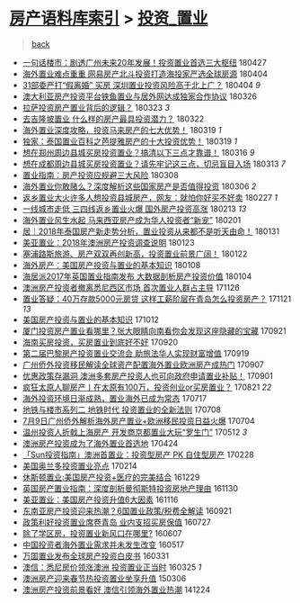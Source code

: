 [房产语料库索引](../../README.md)  > [投资_置业](投资_置业.md)
====
> [back](../README.md)

- [一句话楼市：剧透广州未来20年发展！投资置业首选三大枢纽](http://jkwz.applinzi.com/ittc/7096423793771938833.html#%E4%B8%80%E5%8F%A5%E8%AF%9D%E6%A5%BC%E5%B8%82%EF%BC%9A%E5%89%A7%E9%80%8F%E5%B9%BF%E5%B7%9E%E6%9C%AA%E6%9D%A520%E5%B9%B4%E5%8F%91%E5%B1%95%EF%BC%81%E6%8A%95%E8%B5%84%E7%BD%AE%E4%B8%9A%E9%A6%96%E9%80%89%E4%B8%89%E5%A4%A7%E6%9E%A2%E7%BA%BD) 180427  
- [海外置业难点重重 网易房产北斗投资打造海投家严选全球房源](http://jkwz.applinzi.com/ittc/7088113666568487946.html#%E6%B5%B7%E5%A4%96%E7%BD%AE%E4%B8%9A%E9%9A%BE%E7%82%B9%E9%87%8D%E9%87%8D+%E7%BD%91%E6%98%93%E6%88%BF%E4%BA%A7%E5%8C%97%E6%96%97%E6%8A%95%E8%B5%84%E6%89%93%E9%80%A0%E6%B5%B7%E6%8A%95%E5%AE%B6%E4%B8%A5%E9%80%89%E5%85%A8%E7%90%83%E6%88%BF%E6%BA%90) 180404  
- [31部委严打“假离婚” 买房 深圳置业投资风险高于北上广？](http://jkwz.applinzi.com/ittc/7088094541871842311.html#31%E9%83%A8%E5%A7%94%E4%B8%A5%E6%89%93%E2%80%9C%E5%81%87%E7%A6%BB%E5%A9%9A%E2%80%9D+%E4%B9%B0%E6%88%BF+%E6%B7%B1%E5%9C%B3%E7%BD%AE%E4%B8%9A%E6%8A%95%E8%B5%84%E9%A3%8E%E9%99%A9%E9%AB%98%E4%BA%8E%E5%8C%97%E4%B8%8A%E5%B9%BF%EF%BC%9F) 180404 *9* 
- [澳大利亚房产投资平台铁鱼置业与居外网达成独家合作协议](http://jkwz.applinzi.com/ittc/7084763072025854987.html#%E6%BE%B3%E5%A4%A7%E5%88%A9%E4%BA%9A%E6%88%BF%E4%BA%A7%E6%8A%95%E8%B5%84%E5%B9%B3%E5%8F%B0%E9%93%81%E9%B1%BC%E7%BD%AE%E4%B8%9A%E4%B8%8E%E5%B1%85%E5%A4%96%E7%BD%91%E8%BE%BE%E6%88%90%E7%8B%AC%E5%AE%B6%E5%90%88%E4%BD%9C%E5%8D%8F%E8%AE%AE) 180326  
- [拉萨投资房产置业背后的逻辑？](http://jkwz.applinzi.com/ittc/7083264640350159878.html#%E6%8B%89%E8%90%A8%E6%8A%95%E8%B5%84%E6%88%BF%E4%BA%A7%E7%BD%AE%E4%B8%9A%E8%83%8C%E5%90%8E%E7%9A%84%E9%80%BB%E8%BE%91%EF%BC%9F) 180323 *3* 
- [去吉隆坡置业 什么样的房产最具投资潜力？](http://jkwz.applinzi.com/ittc/7083282685395207184.html#%E5%8E%BB%E5%90%89%E9%9A%86%E5%9D%A1%E7%BD%AE%E4%B8%9A+%E4%BB%80%E4%B9%88%E6%A0%B7%E7%9A%84%E6%88%BF%E4%BA%A7%E6%9C%80%E5%85%B7%E6%8A%95%E8%B5%84%E6%BD%9C%E5%8A%9B%EF%BC%9F) 180322  
- [海外置业深度攻略，投资马来房产的七大优势！](http://jkwz.applinzi.com/ittc/7082298743041033232.html#%E6%B5%B7%E5%A4%96%E7%BD%AE%E4%B8%9A%E6%B7%B1%E5%BA%A6%E6%94%BB%E7%95%A5%EF%BC%8C%E6%8A%95%E8%B5%84%E9%A9%AC%E6%9D%A5%E6%88%BF%E4%BA%A7%E7%9A%84%E4%B8%83%E5%A4%A7%E4%BC%98%E5%8A%BF%EF%BC%81) 180319 *1* 
- [独家：泰国置业百科之芭提雅房产的十大投资优势！](http://jkwz.applinzi.com/ittc/7082185232730293254.html#%E7%8B%AC%E5%AE%B6%EF%BC%9A%E6%B3%B0%E5%9B%BD%E7%BD%AE%E4%B8%9A%E7%99%BE%E7%A7%91%E4%B9%8B%E8%8A%AD%E6%8F%90%E9%9B%85%E6%88%BF%E4%BA%A7%E7%9A%84%E5%8D%81%E5%A4%A7%E6%8A%95%E8%B5%84%E4%BC%98%E5%8A%BF%EF%BC%81) 180319 *1* 
- [想在郑州周边县城买房投资置业？搞清以下三点才靠谱！](http://jkwz.applinzi.com/ittc/7081066430449845264.html#%E6%83%B3%E5%9C%A8%E9%83%91%E5%B7%9E%E5%91%A8%E8%BE%B9%E5%8E%BF%E5%9F%8E%E4%B9%B0%E6%88%BF%E6%8A%95%E8%B5%84%E7%BD%AE%E4%B8%9A%EF%BC%9F%E6%90%9E%E6%B8%85%E4%BB%A5%E4%B8%8B%E4%B8%89%E7%82%B9%E6%89%8D%E9%9D%A0%E8%B0%B1%EF%BC%81) 180316 *9* 
- [想在成都周边县城买房投资置业？请先牢记这三点，切忌盲目入场](http://jkwz.applinzi.com/ittc/7079947279241053190.html#%E6%83%B3%E5%9C%A8%E6%88%90%E9%83%BD%E5%91%A8%E8%BE%B9%E5%8E%BF%E5%9F%8E%E4%B9%B0%E6%88%BF%E6%8A%95%E8%B5%84%E7%BD%AE%E4%B8%9A%EF%BC%9F%E8%AF%B7%E5%85%88%E7%89%A2%E8%AE%B0%E8%BF%99%E4%B8%89%E7%82%B9%EF%BC%8C%E5%88%87%E5%BF%8C%E7%9B%B2%E7%9B%AE%E5%85%A5%E5%9C%BA) 180313 *7* 
- [置业指南：房产投资应规避三大风险](http://jkwz.applinzi.com/ittc/7078059428186424336.html#%E7%BD%AE%E4%B8%9A%E6%8C%87%E5%8D%97%EF%BC%9A%E6%88%BF%E4%BA%A7%E6%8A%95%E8%B5%84%E5%BA%94%E8%A7%84%E9%81%BF%E4%B8%89%E5%A4%A7%E9%A3%8E%E9%99%A9) 180308  
- [海外置业你敢赌么？深度解析这些国家房产是否值得投资](http://jkwz.applinzi.com/ittc/7077302134209250314.html#%E6%B5%B7%E5%A4%96%E7%BD%AE%E4%B8%9A%E4%BD%A0%E6%95%A2%E8%B5%8C%E4%B9%88%EF%BC%9F%E6%B7%B1%E5%BA%A6%E8%A7%A3%E6%9E%90%E8%BF%99%E4%BA%9B%E5%9B%BD%E5%AE%B6%E6%88%BF%E4%BA%A7%E6%98%AF%E5%90%A6%E5%80%BC%E5%BE%97%E6%8A%95%E8%B5%84) 180306 *2* 
- [返乡置业大火许多人想投资县城房产，网友：就怕你好买不好卖](http://jkwz.applinzi.com/ittc/7074820842834101265.html#%E8%BF%94%E4%B9%A1%E7%BD%AE%E4%B8%9A%E5%A4%A7%E7%81%AB%E8%AE%B8%E5%A4%9A%E4%BA%BA%E6%83%B3%E6%8A%95%E8%B5%84%E5%8E%BF%E5%9F%8E%E6%88%BF%E4%BA%A7%EF%BC%8C%E7%BD%91%E5%8F%8B%EF%BC%9A%E5%B0%B1%E6%80%95%E4%BD%A0%E5%A5%BD%E4%B9%B0%E4%B8%8D%E5%A5%BD%E5%8D%96) 180227 *1* 
- [一线城市走低 三四线返乡置业火爆 国外房产投资高涨](http://jkwz.applinzi.com/ittc/7069676673543177226.html#%E4%B8%80%E7%BA%BF%E5%9F%8E%E5%B8%82%E8%B5%B0%E4%BD%8E+%E4%B8%89%E5%9B%9B%E7%BA%BF%E8%BF%94%E4%B9%A1%E7%BD%AE%E4%B8%9A%E7%81%AB%E7%88%86+%E5%9B%BD%E5%A4%96%E6%88%BF%E4%BA%A7%E6%8A%95%E8%B5%84%E9%AB%98%E6%B6%A8) 180213 *13* 
- [海外置业风生水起 马来西亚房产成为华人投资者“新宠”](http://jkwz.applinzi.com/ittc/7065128563357778955.html#%E6%B5%B7%E5%A4%96%E7%BD%AE%E4%B8%9A%E9%A3%8E%E7%94%9F%E6%B0%B4%E8%B5%B7+%E9%A9%AC%E6%9D%A5%E8%A5%BF%E4%BA%9A%E6%88%BF%E4%BA%A7%E6%88%90%E4%B8%BA%E5%8D%8E%E4%BA%BA%E6%8A%95%E8%B5%84%E8%80%85%E2%80%9C%E6%96%B0%E5%AE%A0%E2%80%9D) 180201  
- [居｜2018年泰国房产新走势分析，置业投资从来都不是听天由命！](http://jkwz.applinzi.com/ittc/7064773130956833802.html#%E5%B1%85%EF%BD%9C2018%E5%B9%B4%E6%B3%B0%E5%9B%BD%E6%88%BF%E4%BA%A7%E6%96%B0%E8%B5%B0%E5%8A%BF%E5%88%86%E6%9E%90%EF%BC%8C%E7%BD%AE%E4%B8%9A%E6%8A%95%E8%B5%84%E4%BB%8E%E6%9D%A5%E9%83%BD%E4%B8%8D%E6%98%AF%E5%90%AC%E5%A4%A9%E7%94%B1%E5%91%BD%EF%BC%81) 180131  
- [美亚置业：2018年澳洲房产投资调查说明](http://jkwz.applinzi.com/ittc/7061708590685881355.html#%E7%BE%8E%E4%BA%9A%E7%BD%AE%E4%B8%9A%EF%BC%9A2018%E5%B9%B4%E6%BE%B3%E6%B4%B2%E6%88%BF%E4%BA%A7%E6%8A%95%E8%B5%84%E8%B0%83%E6%9F%A5%E8%AF%B4%E6%98%8E) 180123  
- [塞浦路斯旅游、房产双双再创新高，投资置业前景广阔！](http://jkwz.applinzi.com/ittc/7061498881219494918.html#%E5%A1%9E%E6%B5%A6%E8%B7%AF%E6%96%AF%E6%97%85%E6%B8%B8%E3%80%81%E6%88%BF%E4%BA%A7%E5%8F%8C%E5%8F%8C%E5%86%8D%E5%88%9B%E6%96%B0%E9%AB%98%EF%BC%8C%E6%8A%95%E8%B5%84%E7%BD%AE%E4%B8%9A%E5%89%8D%E6%99%AF%E5%B9%BF%E9%98%94%EF%BC%81) 180122  
- [海外房产：美国房产投资与置业的基本知识](http://jkwz.applinzi.com/ittc/7056245061300257809.html#%E6%B5%B7%E5%A4%96%E6%88%BF%E4%BA%A7%EF%BC%9A%E7%BE%8E%E5%9B%BD%E6%88%BF%E4%BA%A7%E6%8A%95%E8%B5%84%E4%B8%8E%E7%BD%AE%E4%B8%9A%E7%9A%84%E5%9F%BA%E6%9C%AC%E7%9F%A5%E8%AF%86) 180108  
- [海居派2017年英国置业指南发布 大数据剖析房产投资价值](http://jkwz.applinzi.com/ittc/7054680064019399696.html#%E6%B5%B7%E5%B1%85%E6%B4%BE2017%E5%B9%B4%E8%8B%B1%E5%9B%BD%E7%BD%AE%E4%B8%9A%E6%8C%87%E5%8D%97%E5%8F%91%E5%B8%83+%E5%A4%A7%E6%95%B0%E6%8D%AE%E5%89%96%E6%9E%90%E6%88%BF%E4%BA%A7%E6%8A%95%E8%B5%84%E4%BB%B7%E5%80%BC) 180104  
- [澳洲房产投资者撤离悉尼西区市场 首次置业人群占主导](http://jkwz.applinzi.com/ittc/7040282800714941456.html#%E6%BE%B3%E6%B4%B2%E6%88%BF%E4%BA%A7%E6%8A%95%E8%B5%84%E8%80%85%E6%92%A4%E7%A6%BB%E6%82%89%E5%B0%BC%E8%A5%BF%E5%8C%BA%E5%B8%82%E5%9C%BA+%E9%A6%96%E6%AC%A1%E7%BD%AE%E4%B8%9A%E4%BA%BA%E7%BE%A4%E5%8D%A0%E4%B8%BB%E5%AF%BC) 171126  
- [置业答疑：40万存款5000元房贷 这样工薪阶层在青岛怎么投资房产？](http://jkwz.applinzi.com/ittc/7038458699033609233.html#%E7%BD%AE%E4%B8%9A%E7%AD%94%E7%96%91%EF%BC%9A40%E4%B8%87%E5%AD%98%E6%AC%BE5000%E5%85%83%E6%88%BF%E8%B4%B7+%E8%BF%99%E6%A0%B7%E5%B7%A5%E8%96%AA%E9%98%B6%E5%B1%82%E5%9C%A8%E9%9D%92%E5%B2%9B%E6%80%8E%E4%B9%88%E6%8A%95%E8%B5%84%E6%88%BF%E4%BA%A7%EF%BC%9F) 171121 *13* 
- [美国房产投资与置业的基本知识](http://jkwz.applinzi.com/ittc/7023691976724186128.html#%E7%BE%8E%E5%9B%BD%E6%88%BF%E4%BA%A7%E6%8A%95%E8%B5%84%E4%B8%8E%E7%BD%AE%E4%B8%9A%E7%9A%84%E5%9F%BA%E6%9C%AC%E7%9F%A5%E8%AF%86) 171012  
- [厦门投资房产置业看哪里？张大眼睛向南看你会发现这座隐藏的宝藏](http://jkwz.applinzi.com/ittc/7015905717683487760.html#%E5%8E%A6%E9%97%A8%E6%8A%95%E8%B5%84%E6%88%BF%E4%BA%A7%E7%BD%AE%E4%B8%9A%E7%9C%8B%E5%93%AA%E9%87%8C%EF%BC%9F%E5%BC%A0%E5%A4%A7%E7%9C%BC%E7%9D%9B%E5%90%91%E5%8D%97%E7%9C%8B%E4%BD%A0%E4%BC%9A%E5%8F%91%E7%8E%B0%E8%BF%99%E5%BA%A7%E9%9A%90%E8%97%8F%E7%9A%84%E5%AE%9D%E8%97%8F) 170921  
- [海南买房投资，买房置业到底好不好](http://jkwz.applinzi.com/ittc/7015403393269629968.html#%E6%B5%B7%E5%8D%97%E4%B9%B0%E6%88%BF%E6%8A%95%E8%B5%84%EF%BC%8C%E4%B9%B0%E6%88%BF%E7%BD%AE%E4%B8%9A%E5%88%B0%E5%BA%95%E5%A5%BD%E4%B8%8D%E5%A5%BD) 170920  
- [第二届巴黎房产投资置业交流会 助旅法华人实现财富增值](http://jkwz.applinzi.com/ittc/7015018072392598545.html#%E7%AC%AC%E4%BA%8C%E5%B1%8A%E5%B7%B4%E9%BB%8E%E6%88%BF%E4%BA%A7%E6%8A%95%E8%B5%84%E7%BD%AE%E4%B8%9A%E4%BA%A4%E6%B5%81%E4%BC%9A+%E5%8A%A9%E6%97%85%E6%B3%95%E5%8D%8E%E4%BA%BA%E5%AE%9E%E7%8E%B0%E8%B4%A2%E5%AF%8C%E5%A2%9E%E5%80%BC) 170919  
- [广州侨外投资移民解读全球资产配置海外置业欧洲房产成热门](http://jkwz.applinzi.com/ittc/7010596805799314448.html#%E5%B9%BF%E5%B7%9E%E4%BE%A8%E5%A4%96%E6%8A%95%E8%B5%84%E7%A7%BB%E6%B0%91%E8%A7%A3%E8%AF%BB%E5%85%A8%E7%90%83%E8%B5%84%E4%BA%A7%E9%85%8D%E7%BD%AE%E6%B5%B7%E5%A4%96%E7%BD%AE%E4%B8%9A%E6%AC%A7%E6%B4%B2%E6%88%BF%E4%BA%A7%E6%88%90%E7%83%AD%E9%97%A8) 170907  
- [优惠政策存漏洞 澳洲多套房产投资人也可向政府申请置业补贴！](http://jkwz.applinzi.com/ittc/7008366082895905808.html#%E4%BC%98%E6%83%A0%E6%94%BF%E7%AD%96%E5%AD%98%E6%BC%8F%E6%B4%9E+%E6%BE%B3%E6%B4%B2%E5%A4%9A%E5%A5%97%E6%88%BF%E4%BA%A7%E6%8A%95%E8%B5%84%E4%BA%BA%E4%B9%9F%E5%8F%AF%E5%90%91%E6%94%BF%E5%BA%9C%E7%94%B3%E8%AF%B7%E7%BD%AE%E4%B8%9A%E8%A1%A5%E8%B4%B4%EF%BC%81) 170901  
- [疯狂太原人聊房产丨在太原有100万，投资创业or买房置业？](http://jkwz.applinzi.com/ittc/7004214294064137232.html#%E7%96%AF%E7%8B%82%E5%A4%AA%E5%8E%9F%E4%BA%BA%E8%81%8A%E6%88%BF%E4%BA%A7%E4%B8%A8%E5%9C%A8%E5%A4%AA%E5%8E%9F%E6%9C%89100%E4%B8%87%EF%BC%8C%E6%8A%95%E8%B5%84%E5%88%9B%E4%B8%9Aor%E4%B9%B0%E6%88%BF%E7%BD%AE%E4%B8%9A%EF%BC%9F) 170821 *22* 
- [海外投资环境日渐成熟，置业海外已成为常态](http://jkwz.applinzi.com/ittc/6991206422262842385.html#%E6%B5%B7%E5%A4%96%E6%8A%95%E8%B5%84%E7%8E%AF%E5%A2%83%E6%97%A5%E6%B8%90%E6%88%90%E7%86%9F%EF%BC%8C%E7%BD%AE%E4%B8%9A%E6%B5%B7%E5%A4%96%E5%B7%B2%E6%88%90%E4%B8%BA%E5%B8%B8%E6%80%81) 170717  
- [地铁与楼市系列二 地铁时代 投资置业的全新法则](http://jkwz.applinzi.com/ittc/6987824966773769221.html#%E5%9C%B0%E9%93%81%E4%B8%8E%E6%A5%BC%E5%B8%82%E7%B3%BB%E5%88%97%E4%BA%8C+%E5%9C%B0%E9%93%81%E6%97%B6%E4%BB%A3+%E6%8A%95%E8%B5%84%E7%BD%AE%E4%B8%9A%E7%9A%84%E5%85%A8%E6%96%B0%E6%B3%95%E5%88%99) 170708  
- [7月9日广州侨外解析海外房产置业+欧洲移民投资日益火爆](http://jkwz.applinzi.com/ittc/6986456533515633669.html#7%E6%9C%889%E6%97%A5%E5%B9%BF%E5%B7%9E%E4%BE%A8%E5%A4%96%E8%A7%A3%E6%9E%90%E6%B5%B7%E5%A4%96%E6%88%BF%E4%BA%A7%E7%BD%AE%E4%B8%9A%2B%E6%AC%A7%E6%B4%B2%E7%A7%BB%E6%B0%91%E6%8A%95%E8%B5%84%E6%97%A5%E7%9B%8A%E7%81%AB%E7%88%86) 170704  
- [温州投资人折戟上海房产 开发商京都置业大玩“罗生门”](http://jkwz.applinzi.com/ittc/6966870995133531140.html#%E6%B8%A9%E5%B7%9E%E6%8A%95%E8%B5%84%E4%BA%BA%E6%8A%98%E6%88%9F%E4%B8%8A%E6%B5%B7%E6%88%BF%E4%BA%A7+%E5%BC%80%E5%8F%91%E5%95%86%E4%BA%AC%E9%83%BD%E7%BD%AE%E4%B8%9A%E5%A4%A7%E7%8E%A9%E2%80%9C%E7%BD%97%E7%94%9F%E9%97%A8%E2%80%9D) 170512 *3* 
- [澳洲房产投资成为了海外置业首选地](http://jkwz.applinzi.com/ittc/6960110137162335236.html#%E6%BE%B3%E6%B4%B2%E6%88%BF%E4%BA%A7%E6%8A%95%E8%B5%84%E6%88%90%E4%B8%BA%E4%BA%86%E6%B5%B7%E5%A4%96%E7%BD%AE%E4%B8%9A%E9%A6%96%E9%80%89%E5%9C%B0) 170424  
- [「Sun投资指南」澳洲首置业：投资型房产 PK 自住型房产](http://jkwz.applinzi.com/ittc/6939738652346418181.html#%E3%80%8CSun%E6%8A%95%E8%B5%84%E6%8C%87%E5%8D%97%E3%80%8D%E6%BE%B3%E6%B4%B2%E9%A6%96%E7%BD%AE%E4%B8%9A%EF%BC%9A%E6%8A%95%E8%B5%84%E5%9E%8B%E6%88%BF%E4%BA%A7+PK+%E8%87%AA%E4%BD%8F%E5%9E%8B%E6%88%BF%E4%BA%A7) 170228  
- [美国奥兰多投资置业亮点](http://jkwz.applinzi.com/ittc/6934515865835013125.html#%E7%BE%8E%E5%9B%BD%E5%A5%A5%E5%85%B0%E5%A4%9A%E6%8A%95%E8%B5%84%E7%BD%AE%E4%B8%9A%E4%BA%AE%E7%82%B9) 170214  
- [休斯顿置业:美国房产投资+医疗的完美结合](http://jkwz.applinzi.com/ittc/6916981548716131332.html#%E4%BC%91%E6%96%AF%E9%A1%BF%E7%BD%AE%E4%B8%9A%3A%E7%BE%8E%E5%9B%BD%E6%88%BF%E4%BA%A7%E6%8A%95%E8%B5%84%2B%E5%8C%BB%E7%96%97%E7%9A%84%E5%AE%8C%E7%BE%8E%E7%BB%93%E5%90%88) 161229  
- [英国房产置业指南：深度剖析曼彻斯特投资房地产理由](http://jkwz.applinzi.com/ittc/6906263103783568389.html#%E8%8B%B1%E5%9B%BD%E6%88%BF%E4%BA%A7%E7%BD%AE%E4%B8%9A%E6%8C%87%E5%8D%97%EF%BC%9A%E6%B7%B1%E5%BA%A6%E5%89%96%E6%9E%90%E6%9B%BC%E5%BD%BB%E6%96%AF%E7%89%B9%E6%8A%95%E8%B5%84%E6%88%BF%E5%9C%B0%E4%BA%A7%E7%90%86%E7%94%B1) 161130  
- [美亚置业：美国房产投资升值6大因素](http://jkwz.applinzi.com/ittc/6900941369828180997.html#%E7%BE%8E%E4%BA%9A%E7%BD%AE%E4%B8%9A%EF%BC%9A%E7%BE%8E%E5%9B%BD%E6%88%BF%E4%BA%A7%E6%8A%95%E8%B5%84%E5%8D%87%E5%80%BC6%E5%A4%A7%E5%9B%A0%E7%B4%A0) 161116  
- [东南亚房产投资迎来热潮？6国置业政策/税费全解读](http://jkwz.applinzi.com/ittc/6880242224482223109.html#%E4%B8%9C%E5%8D%97%E4%BA%9A%E6%88%BF%E4%BA%A7%E6%8A%95%E8%B5%84%E8%BF%8E%E6%9D%A5%E7%83%AD%E6%BD%AE%EF%BC%9F6%E5%9B%BD%E7%BD%AE%E4%B8%9A%E6%94%BF%E7%AD%96%2F%E7%A8%8E%E8%B4%B9%E5%85%A8%E8%A7%A3%E8%AF%BB) 160921  
- [政策利好投资置业席卷青岛 业内支招买房保值](http://jkwz.applinzi.com/ittc/6859479137080837124.html#%E6%94%BF%E7%AD%96%E5%88%A9%E5%A5%BD%E6%8A%95%E8%B5%84%E7%BD%AE%E4%B8%9A%E5%B8%AD%E5%8D%B7%E9%9D%92%E5%B2%9B+%E4%B8%9A%E5%86%85%E6%94%AF%E6%8B%9B%E4%B9%B0%E6%88%BF%E4%BF%9D%E5%80%BC) 160727  
- [除了学区房，投资置业新风口在哪里?](http://jkwz.applinzi.com/ittc/6841009660630664197.html#%E9%99%A4%E4%BA%86%E5%AD%A6%E5%8C%BA%E6%88%BF%EF%BC%8C%E6%8A%95%E8%B5%84%E7%BD%AE%E4%B8%9A%E6%96%B0%E9%A3%8E%E5%8F%A3%E5%9C%A8%E5%93%AA%E9%87%8C%3F) 160607  
- [中国投资者海外置业需求并未发生改变](http://jkwz.applinzi.com/ittc/6833220682275881988.html#%E4%B8%AD%E5%9B%BD%E6%8A%95%E8%B5%84%E8%80%85%E6%B5%B7%E5%A4%96%E7%BD%AE%E4%B8%9A%E9%9C%80%E6%B1%82%E5%B9%B6%E6%9C%AA%E5%8F%91%E7%94%9F%E6%94%B9%E5%8F%98) 160517  
- [万国置业发布全球房产投资白皮书](http://jkwz.applinzi.com/ittc/6815574017545077764.html#%E4%B8%87%E5%9B%BD%E7%BD%AE%E4%B8%9A%E5%8F%91%E5%B8%83%E5%85%A8%E7%90%83%E6%88%BF%E4%BA%A7%E6%8A%95%E8%B5%84%E7%99%BD%E7%9A%AE%E4%B9%A6) 160331  
- [澳信：悉尼房价领涨澳洲 投资置业正当时](http://jkwz.applinzi.com/ittc/6813515371021599748.html#%E6%BE%B3%E4%BF%A1%EF%BC%9A%E6%82%89%E5%B0%BC%E6%88%BF%E4%BB%B7%E9%A2%86%E6%B6%A8%E6%BE%B3%E6%B4%B2+%E6%8A%95%E8%B5%84%E7%BD%AE%E4%B8%9A%E6%AD%A3%E5%BD%93%E6%97%B6) 160325 *1* 
- [澳洲房产迎来春节热投资置业坐享升值](http://jkwz.applinzi.com/ittc/547650611391852845.html#%E6%BE%B3%E6%B4%B2%E6%88%BF%E4%BA%A7%E8%BF%8E%E6%9D%A5%E6%98%A5%E8%8A%82%E7%83%AD%E6%8A%95%E8%B5%84%E7%BD%AE%E4%B8%9A%E5%9D%90%E4%BA%AB%E5%8D%87%E5%80%BC) 150306  
- [澳洲房产投资前景看好 澳信引领海外置业热潮](http://jkwz.applinzi.com/ittc/547650611380870375.html#%E6%BE%B3%E6%B4%B2%E6%88%BF%E4%BA%A7%E6%8A%95%E8%B5%84%E5%89%8D%E6%99%AF%E7%9C%8B%E5%A5%BD+%E6%BE%B3%E4%BF%A1%E5%BC%95%E9%A2%86%E6%B5%B7%E5%A4%96%E7%BD%AE%E4%B8%9A%E7%83%AD%E6%BD%AE) 141224  
